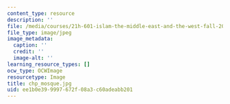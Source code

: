 ```yaml
---
content_type: resource
description: ''
file: /media/courses/21h-601-islam-the-middle-east-and-the-west-fall-2006/ee1b0e399997672f08a3c60adeabb201_chp_mosque.jpg
file_type: image/jpeg
image_metadata:
  caption: ''
  credit: ''
  image-alt: ''
learning_resource_types: []
ocw_type: OCWImage
resourcetype: Image
title: chp_mosque.jpg
uid: ee1b0e39-9997-672f-08a3-c60adeabb201
---
```

